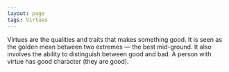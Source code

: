 ```yaml
---
layout: page
tags: Virtues
---
```


Virtues are the qualities and traits that makes something good. It is seen as the golden mean between two extremes — the best mid-ground. It also involves the ability to distinguish between good and bad. A person with virtue has good character (they are good).